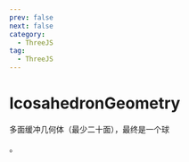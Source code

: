 ```yaml
---
prev: false
next: false
category:
  - ThreeJS
tag:
  - ThreeJS
---
```


# IcosahedronGeometry

多面缓冲几何体（最少二十面），最终是一个球

<!-- more -->。
